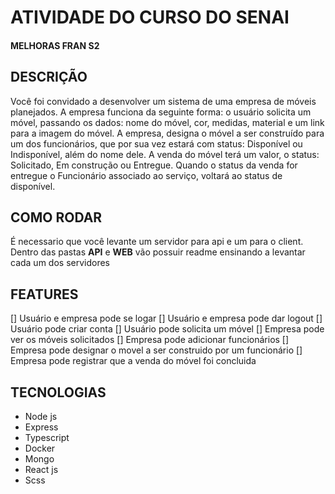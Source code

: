 # ATIVIDADE DO CURSO DO SENAI 

#### MELHORAS FRAN S2

## DESCRIÇÃO
Você foi convidado a desenvolver um sistema de uma empresa de móveis planejados.
A empresa funciona da seguinte forma: o usuário solicita um móvel, passando os dados: nome do móvel, cor, medidas, material e um link para a imagem do móvel. A empresa, designa o móvel a ser construído para um dos funcionários, que por sua vez estará com status: Disponível ou Indisponível, além do nome dele. A venda do móvel terá um valor, o status: Solicitado, Em construção ou Entregue. Quando o status da venda for entregue o Funcionário associado ao serviço, voltará ao status de disponível.

## COMO RODAR 
É necessario que você levante um servidor para api e um para o client. Dentro das 
pastas **API** e **WEB** vão possuir readme ensinando a levantar cada um dos servidores

## FEATURES
[] Usuário e empresa pode se logar
[] Usuário e empresa pode dar logout
[] Usuário pode criar conta
[] Usuário pode solicita um móvel
[] Empresa pode ver os móveis solicitados
[] Empresa pode adicionar funcionários
[] Empresa pode designar o movel a ser construido por um funcionário
[] Empresa pode registrar que a venda do móvel foi concluida

## TECNOLOGIAS
- Node js
- Express
- Typescript
- Docker
- Mongo
- React js
- Scss